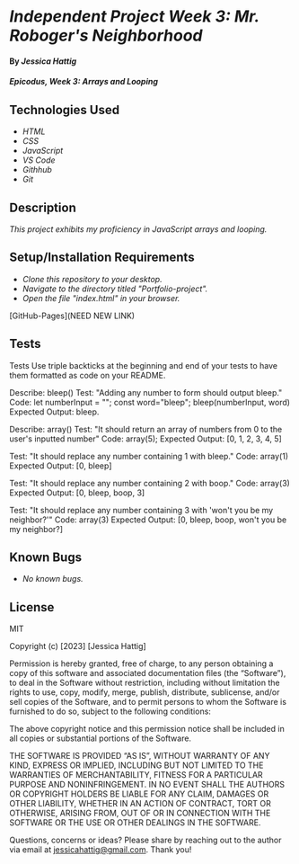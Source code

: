 # _Independent Project Week 3: Mr. Roboger's Neighborhood_

#### By _**Jessica Hattig**_

#### _Epicodus, Week 3: Arrays and Looping_

## Technologies Used

* _HTML_
* _CSS_
* _JavaScript_
* _VS Code_
* _Githhub_
* _Git_

## Description

_This project exhibits my proficiency in JavaScript arrays and looping._

## Setup/Installation Requirements

* _Clone this repository to your desktop._
* _Navigate to the directory titled "Portfolio-project"._
* _Open the file "index.html" in your browser._

[GitHub-Pages](NEED NEW LINK)

## Tests

Tests
Use triple backticks at the beginning and end of your tests to have them formatted as code on your README.

Describe: bleep()
Test: "Adding any number to form should output bleep."
Code:
let numberInput = "";
const word="bleep";
bleep(numberInput, word)
Expected Output: bleep.

Describe: array()
Test: "It should return an array of numbers from 0 to the user's inputted number"
Code: array(5);
Expected Output: [0, 1, 2, 3, 4, 5]

Test: "It should replace any number containing 1 with bleep."
Code: array(1)
Expected Output: [0, bleep]

Test: "It should replace any number containing 2 with boop."
Code: array(3)
Expected Output: [0, bleep, boop, 3]

Test: "It should replace any number containing 3 with 'won't you be my neighbor?'"
Code: array(3)
Expected Output: [0, bleep, boop, won't you be my neighbor?]



## Known Bugs

* _No known bugs._


## License
MIT

Copyright (c) [2023] [Jessica Hattig]

Permission is hereby granted, free of charge, to any person obtaining a copy of this software and associated documentation files (the “Software”), to deal in the Software without restriction, including without limitation the rights to use, copy, modify, merge, publish, distribute, sublicense, and/or sell copies of the Software, and to permit persons to whom the Software is furnished to do so, subject to the following conditions:

The above copyright notice and this permission notice shall be included in all copies or substantial portions of the Software.

THE SOFTWARE IS PROVIDED “AS IS”, WITHOUT WARRANTY OF ANY KIND, EXPRESS OR IMPLIED, INCLUDING BUT NOT LIMITED TO THE WARRANTIES OF MERCHANTABILITY, FITNESS FOR A PARTICULAR PURPOSE AND NONINFRINGEMENT. IN NO EVENT SHALL THE AUTHORS OR COPYRIGHT HOLDERS BE LIABLE FOR ANY CLAIM, DAMAGES OR OTHER LIABILITY, WHETHER IN AN ACTION OF CONTRACT, TORT OR OTHERWISE, ARISING FROM, OUT OF OR IN CONNECTION WITH THE SOFTWARE OR THE USE OR OTHER DEALINGS IN THE SOFTWARE.

Questions, concerns or ideas? Please share by reaching out to the author via email at jessicahattig@gmail.com. Thank you!